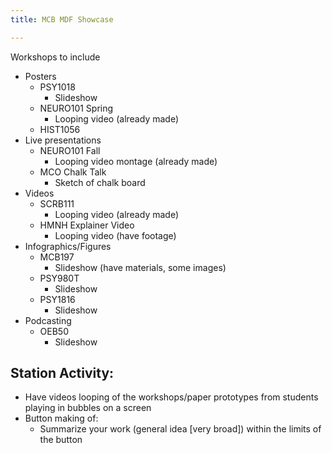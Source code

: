 ```yaml
---
title: MCB MDF Showcase

---
```


Workshops to include
* Posters
    * PSY1018
        * Slideshow
    * NEURO101 Spring
        * Looping video (already made)
    * HIST1056
* Live presentations
    * NEURO101 Fall
        * Looping video montage (already made)
    * MCO Chalk Talk
        * Sketch of chalk board
* Videos
    * SCRB111
        * Looping video (already made)
    * HMNH Explainer Video
        * Looping video (have footage)
* Infographics/Figures
    * MCB197
        * Slideshow (have materials, some images)
    * PSY980T
        * Slideshow
    * PSY1816
        * Slideshow
* Podcasting
    * OEB50
        * Slideshow 

## Station Activity:
- Have videos looping of the workshops/paper prototypes from students playing in bubbles on a screen 
- Button making of: 
    *  Summarize your work (general idea [very broad]) within the limits of the button



